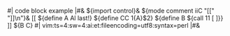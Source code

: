#| code block example |#&
${import control}&
${mode comment iiC "[[" "]]\n"}&
[[
    ${define A Al last!}
    ${define CC $1${A}$2}
    ${define B ${call $1$1 [ ]}}
]]
${B C}
#|
vim:ts=4:sw=4:ai:et:fileencoding=utf8:syntax=perl
|#&
